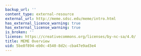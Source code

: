 ```yaml
---
backup_url: ''
content_type: external-resource
external_url: http://meme.sdsc.edu/meme/intro.html
has_external_licence_warning: true
has_external_license_warning: true
is_broken: ''
license: https://creativecommons.org/licenses/by-nc-sa/4.0/
title: MEME Overview
uid: 5be8f894-eb0c-4540-8d2c-cba47e9ad3e4
---
```

